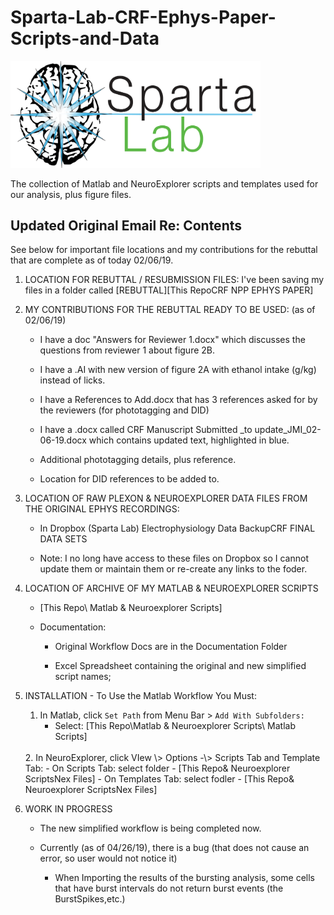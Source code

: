 Sparta-Lab-CRF-Ephys-Paper-Scripts-and-Data
===========================================
<img src="Documentation\Sparta Lab Logo for RSA 2016.png" width=400>

The collection of Matlab and NeuroExplorer scripts and templates used for our
analysis, plus figure files.

Updated Original Email Re: Contents
-----------------------------------

See below for important file locations and my contributions for the rebuttal
that are complete as of today 02/06/19.

1.  LOCATION FOR REBUTTAL / RESUBMISSION FILES: I've been saving my files in a
    folder called [REBUTTAL][This RepoCRF NPP EPHYS PAPER]

2.  MY CONTRIBUTIONS FOR THE REBUTTAL READY TO BE USED: (as of 02/06/19)

    -   I have a doc "Answers for Reviewer 1.docx" which discusses the questions
        from reviewer 1 about figure 2B.

    -   I have a .AI with new version of figure 2A with ethanol intake (g/kg)
        instead of licks.

    -   I have a References to Add.docx that has 3 references asked for by the
        reviewers (for phototagging and DID)

    -   I have a .docx called CRF Manuscript Submitted \_to
        update_JMI_02-06-19.docx which contains updated text, highlighted in
        blue.

    -   Additional phototagging details, plus reference.

    -   Location for DID references to be added to.

3.  LOCATION OF RAW PLEXON & NEUROEXPLORER DATA FILES FROM THE ORIGINAL EPHYS
    RECORDINGS:

    -   In Dropbox (Sparta Lab) Electrophysiology Data BackupCRF FINAL DATA SETS

    -   Note: I no long have access to these files on Dropbox so I cannot update
        them or maintain them or re-create any links to the foder.

4.  LOCATION OF ARCHIVE OF MY MATLAB & NEUROEXPLORER SCRIPTS

    -   [This Repo\\ Matlab & Neuroexplorer Scripts]

    -   Documentation:

        -   Original Workflow Docs are in the Documentation Folder

        -   Excel Spreadsheet containing the original and new simplified script
            names;

5.  INSTALLATION - To Use the Matlab Workflow You Must: 
    1. In Matlab,  click ```Set Path``` from Menu Bar \> ```Add With Subfolders:``` 
         - Select: [This Repo\Matlab & Neuroexplorer
    Scripts\ Matlab Scripts] <br>
    <br>
    2. In NeuroExplorer, click VIew \> Options -\>
    Scripts Tab and Template Tab:
        -  On Scripts Tab: 
        select folder - [This Repo&
    Neuroexplorer ScriptsNex Files] 
        - On Templates Tab: select fodler - [This
    Repo& Neuroexplorer ScriptsNex Files]


1.  WORK IN PROGRESS

    -   The new simplified workflow is being completed now.

    -   Currently (as of 04/26/19), there is a bug (that does not cause an
        error, so user would not notice it)

        -   When Importing the results of the bursting analysis, some cells that
            have burst intervals do not return burst events (the
            BurstSpikes,etc.)
